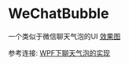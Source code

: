 # WeChatBubble
一个类似于微信聊天气泡的UI
<a href="https://img-blog.csdnimg.cn/20210109120652214.jpg" target="_blank">效果图</a>

参考连接: [WPF下聊天气泡的实现](https://blog.csdn.net/szaf59313/article/details/105892052/)
